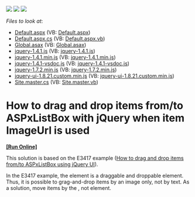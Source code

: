 <!-- default badges list -->
![](https://img.shields.io/endpoint?url=https://codecentral.devexpress.com/api/v1/VersionRange/128531547/13.1.4%2B)
[![](https://img.shields.io/badge/Open_in_DevExpress_Support_Center-FF7200?style=flat-square&logo=DevExpress&logoColor=white)](https://supportcenter.devexpress.com/ticket/details/E4109)
[![](https://img.shields.io/badge/📖_How_to_use_DevExpress_Examples-e9f6fc?style=flat-square)](https://docs.devexpress.com/GeneralInformation/403183)
<!-- default badges end -->
<!-- default file list -->
*Files to look at*:

* [Default.aspx](./CS/WebSite/Default.aspx) (VB: [Default.aspx](./VB/WebSite/Default.aspx))
* [Default.aspx.cs](./CS/WebSite/Default.aspx.cs) (VB: [Default.aspx.vb](./VB/WebSite/Default.aspx.vb))
* [Global.asax](./CS/WebSite/Global.asax) (VB: [Global.asax](./VB/WebSite/Global.asax))
* [jquery-1.4.1.js](./CS/WebSite/Scripts/jquery-1.4.1.js) (VB: [jquery-1.4.1.js](./VB/WebSite/Scripts/jquery-1.4.1.js))
* [jquery-1.4.1.min.js](./CS/WebSite/Scripts/jquery-1.4.1.min.js) (VB: [jquery-1.4.1.min.js](./VB/WebSite/Scripts/jquery-1.4.1.min.js))
* [jquery-1.4.1-vsdoc.js](./CS/WebSite/Scripts/jquery-1.4.1-vsdoc.js) (VB: [jquery-1.4.1-vsdoc.js](./VB/WebSite/Scripts/jquery-1.4.1-vsdoc.js))
* [jquery-1.7.2.min.js](./CS/WebSite/Scripts/jquery-1.7.2.min.js) (VB: [jquery-1.7.2.min.js](./VB/WebSite/Scripts/jquery-1.7.2.min.js))
* [jquery-ui-1.8.21.custom.min.js](./CS/WebSite/Scripts/jquery-ui-1.8.21.custom.min.js) (VB: [jquery-ui-1.8.21.custom.min.js](./VB/WebSite/Scripts/jquery-ui-1.8.21.custom.min.js))
* [Site.master.cs](./CS/WebSite/Site.master.cs) (VB: [Site.master.vb](./VB/WebSite/Site.master.vb))
<!-- default file list end -->
# How to drag and drop items from/to ASPxListBox with jQuery when item ImageUrl is used
<!-- run online -->
**[[Run Online]](https://codecentral.devexpress.com/e4109/)**
<!-- run online end -->


<p>This solution is based on the E3417 example (<a href="http://www.devexpress.com/Support/Center/Example/Details/E3417"><u>How to drag and drop items from/to ASPxListBox using jQuery UI</u></a>). </p><p>In the E3417 example, the <td> element is a draggable and droppable element. Thus, it is possible to grag-and-drop items by an image only, not by text. As a solution, move items by the <tr>, not <td> element.</p>

<br/>


